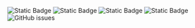 ![Static Badge](https://img.shields.io/badge/blacklists-60-000000) ![Static Badge](https://img.shields.io/badge/blacklisted-3043277-cc0000) ![Static Badge](https://img.shields.io/badge/whitelisted-2244-00CC00) ![Static Badge](https://img.shields.io/badge/streaming_blacklist-28107-000000) ![GitHub issues](https://img.shields.io/github/issues/fabriziosalmi/blacklists)
